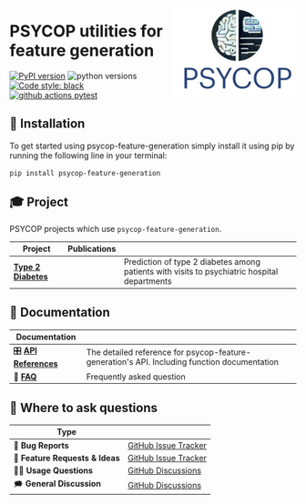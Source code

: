 <a href="https://github.com/Aarhus-Psychiatry-Research/psycop-feature-generation"><img src="https://github.com/Aarhus-Psychiatry-Research/psycop-ml-utils/blob/main/docs/_static/icon_with_title.png?raw=true" width="220" align="right"/></a>

# PSYCOP utilities for feature generation

[![PyPI version](https://badge.fury.io/py/psycop-feature-generation.svg)](https://pypi.org/project/psycop-feature-generation/)
![python versions](https://img.shields.io/badge/Python-%3E=3.10-blue)
[![Code style: black](https://img.shields.io/badge/Code%20Style-Black-black)](https://black.readthedocs.io/en/stable/the_black_code_style/current_style.html)
[![github actions pytest](https://github.com/Aarhus-Psychiatry-Research/psycop-feature-generation/actions/workflows/main_test_and_release.yml/badge.svg)](https://github.com/Aarhus-Psychiatry-Research/psycop-feature-generation/actions)

## 🔧 Installation
To get started using psycop-feature-generation simply install it using pip by running the following line in your terminal:

```
pip install psycop-feature-generation
```

## 🎓 Project
PSYCOP projects which use `psycop-feature-generation`.

| Project                | Publications |     |
| -----------------------|----------| ---------------------------------------------------------------------------------- |
| **[Type 2 Diabetes]** |          | Prediction of type 2 diabetes among patients with visits to psychiatric hospital departments |

[Type 2 diabetes]: https://github.com/Aarhus-Psychiatry-Research/t2d-feature-generation

## 📖 Documentation

| Documentation              |                                                                                    |
| -------------------------- | ---------------------------------------------------------------------------------- |
| 🎛 **[API References]**     | The detailed reference for psycop-feature-generation's API. Including function documentation |
| 🙋 **[FAQ]**                | Frequently asked question                                                          |

[api references]: https://Aarhus-Psychiatry-Research.github.io/psycop-feature-generation/
[FAQ]: https://Aarhus-Psychiatry-Research.github.io/psycop-feature-generation/faq.html

## 💬 Where to ask questions

| Type                           |                        |
| ------------------------------ | ---------------------- |
| 🚨 **Bug Reports**              | [GitHub Issue Tracker] |
| 🎁 **Feature Requests & Ideas** | [GitHub Issue Tracker] |
| 👩‍💻 **Usage Questions**          | [GitHub Discussions]   |
| 🗯 **General Discussion**       | [GitHub Discussions]   |

[github issue tracker]: https://github.com/Aarhus-Psychiatry-Research/psycop-feature-generation/issues
[github discussions]: https://github.com/Aarhus-Psychiatry-Research/psycop-feature-generation/discussions



